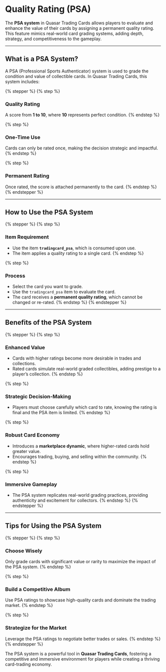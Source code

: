 # Quality Rating (PSA)

The **PSA system** in Quasar Trading Cards allows players to evaluate and enhance the value of their cards by assigning a permanent quality rating. This feature mimics real-world card grading systems, adding depth, strategy, and competitiveness to the gameplay.

***

## **What is a PSA System?**

A PSA (Professional Sports Authenticator) system is used to grade the condition and value of collectible cards. In Quasar Trading Cards, this system includes:

{% stepper %}
{% step %}
### **Quality Rating**

A score from **1 to 10**, where **10** represents perfect condition.
{% endstep %}

{% step %}
### **One-Time Use**

Cards can only be rated once, making the decision strategic and impactful.
{% endstep %}

{% step %}
### **Permanent Rating**

Once rated, the score is attached permanently to the card.
{% endstep %}
{% endstepper %}

***

## **How to Use the PSA System**

{% stepper %}
{% step %}
### **Item Requirement**

* Use the item **`tradingcard_psa`**, which is consumed upon use.
* The item applies a quality rating to a single card.
{% endstep %}

{% step %}
### **Process**

* Select the card you want to grade.
* Use the `tradingcard_psa` item to evaluate the card.
* The card receives a **permanent quality rating**, which cannot be changed or re-rated.
{% endstep %}
{% endstepper %}

***

## **Benefits of the PSA System**

{% stepper %}
{% step %}
### **Enhanced Value**

* Cards with higher ratings become more desirable in trades and collections.
* Rated cards simulate real-world graded collectibles, adding prestige to a player’s collection.
{% endstep %}

{% step %}
### **Strategic Decision-Making**

* Players must choose carefully which card to rate, knowing the rating is final and the PSA item is limited.
{% endstep %}

{% step %}
### **Robust Card Economy**

* Introduces a **marketplace dynamic**, where higher-rated cards hold greater value.
* Encourages trading, buying, and selling within the community.
{% endstep %}

{% step %}
### **Immersive Gameplay**

* The PSA system replicates real-world grading practices, providing authenticity and excitement for collectors.
{% endstep %}
{% endstepper %}

***

## **Tips for Using the PSA System**

{% stepper %}
{% step %}
### **Choose Wisely**

Only grade cards with significant value or rarity to maximize the impact of the PSA system.
{% endstep %}

{% step %}
### **Build a Competitive Album**

Use PSA ratings to showcase high-quality cards and dominate the trading market.
{% endstep %}

{% step %}
### **Strategize for the Market**

Leverage the PSA ratings to negotiate better trades or sales.
{% endstep %}
{% endstepper %}

The PSA system is a powerful tool in **Quasar Trading Cards**, fostering a competitive and immersive environment for players while creating a thriving card-trading economy.
